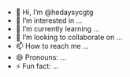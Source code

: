 - 👋 Hi, I’m @hedaysycgtg
- 👀 I’m interested in ...
- 🌱 I’m currently learning ...
- 💞️ I’m looking to collaborate on ...
- 📫 How to reach me ...
- 😄 Pronouns: ...
- ⚡ Fun fact: ...

<!---
hedaysycgtg/hedaysycgtg is a ✨ special ✨ repository because its `README.md` (this file) appears on your GitHub profile.
You can click the Preview link to take a look at your changes.
--->
